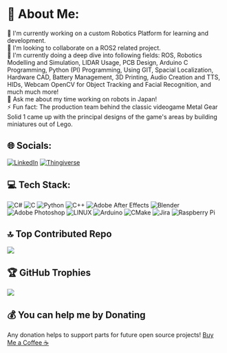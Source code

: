 # 💫 About Me:
🔭 I'm currently working on a custom Robotics Platform for learning and development.<br>👯 I'm looking to collaborate on a ROS2 related project.<br>🌱 I'm currently doing a deep dive into following fields: ROS, Robotics Modelling and Simulation, LIDAR Usage, PCB Design, Arduino C Programming, Python (PI) Programming, Using GIT, Spacial Localization, Hardware CAD, Battery Management, 3D Printing, Audio Creation and TTS, HIDs, Webcam OpenCV for Object Tracking and Facial Recognition, and much much more!<br>💬 Ask me about my time working on robots in Japan!<br>⚡ Fun fact: The production team behind the classic videogame Metal Gear Solid 1 came up with the principal designs of the game's areas by building miniatures out of Lego.


## 🌐 Socials:
[![LinkedIn](https://img.shields.io/badge/LinkedIn-%230077B5.svg?logo=linkedin&logoColor=white)](https://www.linkedin.com/in/ranil-ganlath/) 
[![Thingiverse](https://img.shields.io/badge/Thingiverse-8A2BE2)](https://www.thingiverse.com/rganlath3/designs) 


## 💻 Tech Stack:
![C#](https://img.shields.io/badge/c%23-%23239120.svg?style=for-the-badge&logo=c-sharp&logoColor=white) ![C](https://img.shields.io/badge/c-%2300599C.svg?style=for-the-badge&logo=c&logoColor=white) ![Python](https://img.shields.io/badge/python-3670A0?style=for-the-badge&logo=python&logoColor=ffdd54) ![C++](https://img.shields.io/badge/c++-%2300599C.svg?style=for-the-badge&logo=c%2B%2B&logoColor=white) ![Adobe After Effects](https://img.shields.io/badge/Adobe%20After%20Effects-9999FF.svg?style=for-the-badge&logo=Adobe%20After%20Effects&logoColor=white) ![Blender](https://img.shields.io/badge/blender-%23F5792A.svg?style=for-the-badge&logo=blender&logoColor=white) ![Adobe Photoshop](https://img.shields.io/badge/adobephotoshop-%2331A8FF.svg?style=for-the-badge&logo=adobephotoshop&logoColor=white) ![LINUX](https://img.shields.io/badge/Linux-FCC624?style=for-the-badge&logo=linux&logoColor=black) ![Arduino](https://img.shields.io/badge/-Arduino-00979D?style=for-the-badge&logo=Arduino&logoColor=white) ![CMake](https://img.shields.io/badge/CMake-%23008FBA.svg?style=for-the-badge&logo=cmake&logoColor=white) ![Jira](https://img.shields.io/badge/jira-%230A0FFF.svg?style=for-the-badge&logo=jira&logoColor=white) ![Raspberry Pi](https://img.shields.io/badge/-RaspberryPi-C51A4A?style=for-the-badge&logo=Raspberry-Pi)

## 🔝 Top Contributed Repo
![](https://github-contributor-stats.vercel.app/api?username=rganlath3&limit=5&theme=darkhub&combine_all_yearly_contributions=true)


## 🏆 GitHub Trophies
![](https://github-profile-trophy.vercel.app/?username=rganlath3&theme=discord&no-frame=false&no-bg=false&margin-w=4)



## 💰 You can help me by Donating
Any donation helps to support parts for future open source projects!
[Buy Me a Coffee ☕](https://www.buymeacoffee.com/rganlath)
